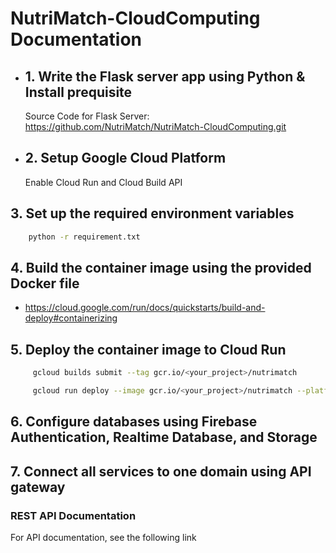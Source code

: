 # NutriMatch-CloudComputing Documentation

- ## 1. Write the Flask server app using Python & Install prequisite
  Source Code for Flask Server:
  https://github.com/NutriMatch/NutriMatch-CloudComputing.git
 
- ## 2. Setup Google Cloud Platform
  Enable Cloud Run and Cloud Build API
 
## 3. Set up the required environment variables
```sh
    python -r requirement.txt
```

## 4. Build the container image using the provided Docker file
- https://cloud.google.com/run/docs/quickstarts/build-and-deploy#containerizing

## 5. Deploy the container image to Cloud Run
```sh
     gcloud builds submit --tag gcr.io/<your_project>/nutrimatch
```
```sh
     gcloud run deploy --image gcr.io/<your_project>/nutrimatch --platform managed
```
## 6. Configure databases using Firebase Authentication, Realtime Database, and Storage

## 7. Connect all services to one domain using API gateway
### REST API Documentation
For API documentation, see the following link
